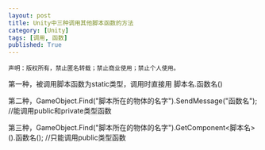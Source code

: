 ```yaml
---
layout: post
title: Unity中三种调用其他脚本函数的方法
category: [Unity]
tags: [调用, 函数]
published: True
---
```



`声明：版权所有，禁止匿名转载；禁止商业使用；禁止个人使用。`


第一种，被调用脚本函数为static类型，调用时直接用  脚本名.函数名()

第二种，GameObject.Find("脚本所在的物体的名字").SendMessage("函数名");
//能调用public和private类型函数

第三种，GameObject.Find("脚本所在的物体的名字").GetComponent<脚本名>().函数名();
//只能调用public类型函数